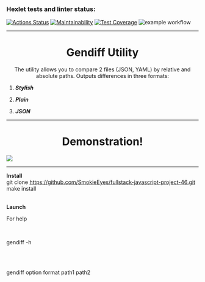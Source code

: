 ### Hexlet tests and linter status:
[![Actions Status](https://github.com/SmokieEyes/frontend-project-46/workflows/hexlet-check/badge.svg)](https://github.com/SmokieEyes/frontend-project-46/actions)
[![Maintainability](https://api.codeclimate.com/v1/badges/27ddf4e4282dc9bba4c9/maintainability)](https://codeclimate.com/github/SmokieEyes/frontend-project-46/maintainability)
[![Test Coverage](https://api.codeclimate.com/v1/badges/27ddf4e4282dc9bba4c9/test_coverage)](https://codeclimate.com/github/SmokieEyes/frontend-project-46/test_coverage)
![example workflow](https://github.com/SmokieEyes/frontend-project-46/actions/workflows/git-check.yml/badge.svg)
<hr>
<h1 align="center">Gendiff Utility</h1>
<p align="center">The utility allows you to compare 2 files (JSON, YAML) by relative and absolute paths. Outputs differences in three formats: </p>

<ol>
<li><p style="font-style: italic; font-weight: bold">Stylish</p></li>
<li><p style="font-style: italic; font-weight: bold">Plain</li> 
<li><p style="font-style: italic; font-weight: bold">JSON</p></li>
</ol>
<hr>
<h1 align="center">Demonstration!</h1>
<a href="https://asciinema.org/a/2EwwhpM37mfPVewRxUrzxhW7g" target="_blank"><img src="https://asciinema.org/a/2EwwhpM37mfPVewRxUrzxhW7g.svg" /></a>
<hr>

<b align="center">Install</b><br/>
git clone https://github.com/SmokieEyes/fullstack-javascript-project-46.git <br/>
make install<br/>
<br/>

<b align="center">Launch</b>
<p>For help</p><br/>
<p>gendiff -h</p><br/>
<br/>
<p>gendiff option format path1 path2</p>
